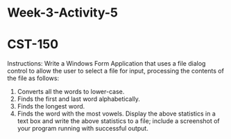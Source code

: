 # Week-3-Activity-5
# CST-150

Instructions:
Write a Windows Form Application that uses a file dialog control to allow the user to select a file for input, processing the contents of the file as follows:
1. Converts all the words to lower-case.
2. Finds the first and last word alphabetically.
3. Finds the longest word.
4. Finds the word with the most vowels.
Display the above statistics in a text box and write the above statistics to a file; include a screenshot of your program running with successful output.
